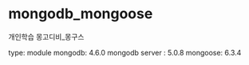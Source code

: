 # mongodb_mongoose

개인학습 몽고디비\_몽구스

type: module
mongodb: 4.6.0
mongodb server : 5.0.8
mongoose: 6.3.4

